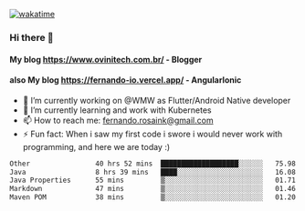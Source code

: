 [![wakatime](https://wakatime.com/badge/user/d5892087-17e6-46ab-8384-91a71a9b88d8.svg)](https://wakatime.com/@d5892087-17e6-46ab-8384-91a71a9b88d8)
### Hi there 👋

#### My blog https://www.ovinitech.com.br/ - Blogger
#### also My blog https://fernando-io.vercel.app/ - AngularIonic

- 🔭 I’m currently working on @WMW as Flutter/Android Native developer
- 🌱 I’m currently learning and work with Kubernetes
- 📫 How to reach me: fernando.rosaink@gmail.com 
- ⚡ Fun fact: When i saw my first code i swore i would never work with programming, and here we are today :)

<!--START_SECTION:waka-->

```txt
Other                40 hrs 52 mins  ███████████████████░░░░░░   75.98 %
Java                 8 hrs 39 mins   ████░░░░░░░░░░░░░░░░░░░░░   16.08 %
Java Properties      55 mins         ▒░░░░░░░░░░░░░░░░░░░░░░░░   01.71 %
Markdown             47 mins         ▒░░░░░░░░░░░░░░░░░░░░░░░░   01.46 %
Maven POM            38 mins         ▒░░░░░░░░░░░░░░░░░░░░░░░░   01.20 %
```

<!--END_SECTION:waka-->
